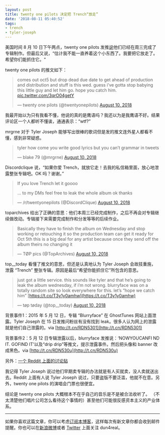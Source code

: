 ```yaml
---
layout: post
title: twenty one pilots 决定把 Trench“放走”
date: '2018-08-11 05:40:52'
tags:
- trench
- tyler-joseph
---
```



美国时间 8 月 10 日下午两点，twenty one pilots 发推[说](https://twitter.com/twentyonepilots/status/1027985879674044416?s=19)他们已经在周三完成了专辑制作。但最后又说，“估计我不能一直养着这个小东西了。我要把它放走了。希望你们能抓住它。“

twenty one pilots 的推文如下：

> comes out oct5 but drop dead due date to get ahead of production and distribution and stuff is this wed. guess i’ve gotta stop babying this little guy and let him go. hope you catch him. [pic.twitter.com/3qrO04getY](https://t.co/3qrO04getY)
> 
> — twenty one pilots (@twentyonepilots) [August 10, 2018](https://twitter.com/twentyonepilots/status/1027985879674044416?ref_src=twsrc%5Etfw)

<script async="" charset="utf-8" src="https://platform.twitter.com/widgets.js"></script>

我最开始以为只有我看不懂，他说的真的是鹰语吗？我还以为是我鹰语不好。结果评论区一个人都听不懂诶，通通表示：“wtf?”

mrgrne 对于 Tyler Joseph 能够写出很棒的歌词但是发的推文连外星人都看不懂，感到非常疑惑。

> tyler how come you write good lyrics but you can’t grammar in tweets
> 
> — blake 79 (@mrgrne) [August 10, 2018](https://twitter.com/mrgrne/status/1027986714227294208?ref_src=twsrc%5Etfw)

<script async="" charset="utf-8" src="https://platform.twitter.com/widgets.js"></script>

Discordclique 说，“如果你爱 Trench，就放它走！去我的私信箱里面，放心地泄露整张专辑吧。OK 吗？谢谢。”

> If you love Trench let it goooo
> 
> … to my DMs feel free to leak the whole album ok thanks
> 
> — /r/twentyonepilots (@DiscordClique) [August 10, 2018](https://twitter.com/DiscordClique/status/1027987960619298818?ref_src=twsrc%5Etfw)

<script async="" charset="utf-8" src="https://platform.twitter.com/widgets.js"></script>

toparchives 给出了正确的意思：他们本周三已经完成制作，之后不再会对专辑继续做改动。专辑接下来需要完成制作和分发等等的后续作业。

> Basically they have to finish the album on Wednesday and stop working or retouching it so the production team can get it ready for Oct 5th this is a big deal for any artist because once they send off the album theirs no changing it
> 
> — TØP pics (@TopArchives) [August 10, 2018](https://twitter.com/TopArchives/status/1027990616716836864?ref_src=twsrc%5Etfw)

<script async="" charset="utf-8" src="https://platform.twitter.com/widgets.js"></script>

top__today 看懂了推文的意思，但还是认真地认为 Tyler Joseph 会故技重施，泄露 “Trench” 整张专辑。原因是最后“希望你能抓住它”所包含的意思。

> just got a little service. this sounds like tyler and that he’s going to leak the album wednesday, if i’m not wrong. blurryface was on a totally random site so look everywhere for this. let’s “hope we catch him” [https://t.co/T3y1y0amhw](https://t.co/T3y1y0amhw)
> 
> — tøp tøday (@top__today) [August 10, 2018](https://twitter.com/top__today/status/1028010562201034754?ref_src=twsrc%5Etfw)

<script async="" charset="utf-8" src="https://platform.twitter.com/widgets.js"></script>

背景事件1：2015 年 5 月 12 日，专辑 “Blurryface” 在 GhostTunes 网站上面泄露。Tyler Joseph 在 15 日发推问粉丝有没有找到 leak。很多人认为网上的泄露就是他们自己泄露的。via [http://t.cn/RDN5301](http://t.cn/RDN5301)

背景事件2：5 月 12 日专辑泄露以后，blurryface 发推说：‘NOWYOUCANFI ND IT. GOFIND IT’以及“drip drip”等推文，提示泄露事件。然后把头像和 banner 改成黑色。via [http://t.cn/RDN530u](http://t.cn/RDN530u)

另外：[一个 Reddit 上面的讨论贴](https://www.reddit.com/r/twentyonepilots/comments/3pzt8k/blurryface_leak/)

我记得 Tyler Joseph 说过他们早期卖专辑的办法就是有人买就卖，没人卖就送出去。Reddit 上面有人说 Tyler Joseph 说过，只要盗版不要泛滥，他就不在意。另外，twenty one pilots 的演唱会门票也很便宜。

结论是 twenty one pilots 大概根本不在乎自己的音乐是不是被合法收听了。 （不太清楚他们唱片公司怎么看待这个事情的）甚至他们可能很反感资本主义的产业体系。

- - - - - -

如果你喜欢这篇文章，你可以考虑[订阅本博客](https://www.dun4real.org/subscribe/)，这样每次有新文章你都会收到邮件提醒。你也可以在[新浪微博](http://weibo.com/dun4real)或者 [Twitter](https://twitter.com/dun4real) 上面关注 dun4real。


